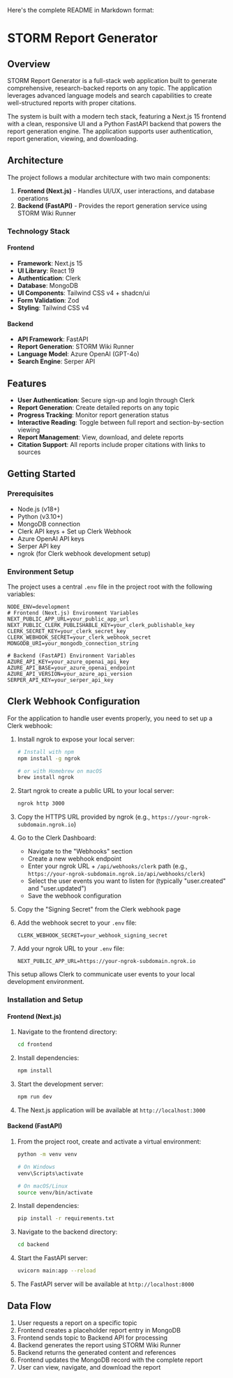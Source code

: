 Here's the complete README in Markdown format:

# STORM Report Generator

## Overview

STORM Report Generator is a full-stack web application built to generate comprehensive, research-backed reports on any topic. The application leverages advanced language models and search capabilities to create well-structured reports with proper citations.

The system is built with a modern tech stack, featuring a Next.js 15 frontend with a clean, responsive UI and a Python FastAPI backend that powers the report generation engine. The application supports user authentication, report generation, viewing, and downloading.

## Architecture

The project follows a modular architecture with two main components:

1. **Frontend (Next.js)** - Handles UI/UX, user interactions, and database operations
2. **Backend (FastAPI)** - Provides the report generation service using STORM Wiki Runner

### Technology Stack

#### Frontend

-   **Framework**: Next.js 15
-   **UI Library**: React 19
-   **Authentication**: Clerk
-   **Database**: MongoDB
-   **UI Components**: Tailwind CSS v4 + shadcn/ui
-   **Form Validation**: Zod
-   **Styling**: Tailwind CSS v4

#### Backend

-   **API Framework**: FastAPI
-   **Report Generation**: STORM Wiki Runner
-   **Language Model**: Azure OpenAI (GPT-4o)
-   **Search Engine**: Serper API

## Features

-   **User Authentication**: Secure sign-up and login through Clerk
-   **Report Generation**: Create detailed reports on any topic
-   **Progress Tracking**: Monitor report generation status
-   **Interactive Reading**: Toggle between full report and section-by-section viewing
-   **Report Management**: View, download, and delete reports
-   **Citation Support**: All reports include proper citations with links to sources

## Getting Started

### Prerequisites

-   Node.js (v18+)
-   Python (v3.10+)
-   MongoDB connection
-   Clerk API keys + Set up Clerk Webhook
-   Azure OpenAI API keys
-   Serper API key
-   ngrok (for Clerk webhook development setup)

### Environment Setup

The project uses a central `.env` file in the project root with the following variables:

```
NODE_ENV=development
# Frontend (Next.js) Environment Variables
NEXT_PUBLIC_APP_URL=your_public_app_url
NEXT_PUBLIC_CLERK_PUBLISHABLE_KEY=your_clerk_publishable_key
CLERK_SECRET_KEY=your_clerk_secret_key
CLERK_WEBHOOK_SECRET=your_clerk_webhook_secret
MONGODB_URI=your_mongodb_connection_string

# Backend (FastAPI) Environment Variables
AZURE_API_KEY=your_azure_openai_api_key
AZURE_API_BASE=your_azure_openai_endpoint
AZURE_API_VERSION=your_azure_api_version
SERPER_API_KEY=your_serper_api_key
```

## Clerk Webhook Configuration

For the application to handle user events properly, you need to set up a Clerk webhook:

1. Install ngrok to expose your local server:

    ```bash
    # Install with npm
    npm install -g ngrok

    # or with Homebrew on macOS
    brew install ngrok
    ```

2. Start ngrok to create a public URL to your local server:

    ```bash
    ngrok http 3000
    ```

3. Copy the HTTPS URL provided by ngrok (e.g., `https://your-ngrok-subdomain.ngrok.io`)

4. Go to the Clerk Dashboard:

    - Navigate to the "Webhooks" section
    - Create a new webhook endpoint
    - Enter your ngrok URL + `/api/webhooks/clerk` path (e.g., `https://your-ngrok-subdomain.ngrok.io/api/webhooks/clerk`)
    - Select the user events you want to listen for (typically "user.created" and "user.updated")
    - Save the webhook configuration

5. Copy the "Signing Secret" from the Clerk webhook page

6. Add the webhook secret to your `.env` file:

    ```
    CLERK_WEBHOOK_SECRET=your_webhook_signing_secret
    ```

7. Add your ngrok URL to your `.env` file:
    ```
    NEXT_PUBLIC_APP_URL=https://your-ngrok-subdomain.ngrok.io
    ```

This setup allows Clerk to communicate user events to your local development environment.

### Installation and Setup

#### Frontend (Next.js)

1. Navigate to the frontend directory:

    ```bash
    cd frontend
    ```

2. Install dependencies:

    ```bash
    npm install
    ```

3. Start the development server:

    ```bash
    npm run dev
    ```

4. The Next.js application will be available at `http://localhost:3000`

#### Backend (FastAPI)

1. From the project root, create and activate a virtual environment:

    ```bash
    python -m venv venv

    # On Windows
    venv\Scripts\activate

    # On macOS/Linux
    source venv/bin/activate
    ```

2. Install dependencies:

    ```bash
    pip install -r requirements.txt
    ```

3. Navigate to the backend directory:

    ```bash
    cd backend
    ```

4. Start the FastAPI server:

    ```bash
    uvicorn main:app --reload
    ```

5. The FastAPI server will be available at `http://localhost:8000`

## Data Flow

1. User requests a report on a specific topic
2. Frontend creates a placeholder report entry in MongoDB
3. Frontend sends topic to Backend API for processing
4. Backend generates the report using STORM Wiki Runner
5. Backend returns the generated content and references
6. Frontend updates the MongoDB record with the complete report
7. User can view, navigate, and download the report
